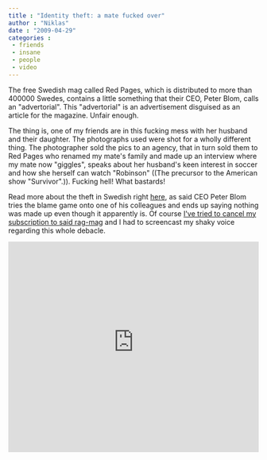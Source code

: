 ```yaml
---
title : "Identity theft: a mate fucked over"
author : "Niklas"
date : "2009-04-29"
categories : 
 - friends
 - insane
 - people
 - video
---
```


The free Swedish mag called Red Pages, which is distributed to more than 400000 Swedes, contains a little something that their CEO, Peter Blom, calls an "advertorial". This "advertorial" is an advertisement disguised as an article for the magazine. Unfair enough.

The thing is, one of my friends are in this fucking mess with her husband and their daughter. The photographs used were shot for a wholly different thing. The photographer sold the pics to an agency, that in turn sold them to Red Pages who renamed my mate's family and made up an interview where my mate now "giggles", speaks about her husband's keen interest in soccer and how she herself can watch "Robinson" ((The precursor to the American show "Survivor".)). Fucking hell! What bastards!

Read more about the theft in Swedish right [here](http://www.resume.se/nyheter/2009/04/28/det-ar-en-djavla-blufftidn), as said CEO Peter Blom tries the blame game onto one of his colleagues and ends up saying nothing was made up even though it apparently is. Of course [I've tried to cancel my subscription to said rag-mag](http://img208.imageshack.us/img208/2913/redpages.gif) and I had to screencast my shaky voice regarding this whole debacle.

<iframe width="504" height="424" frameborder="0" scrolling="no" src="http://www.screencast-o-matic.com/embed?sc=cQfUnreCZ&amp;w=500&amp;np=0&amp;v=2"></iframe>
